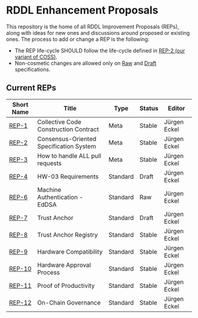 # RDDL Enhancement Proposals

This repository is the home of all RDDL Improvement Proposals (REPs), along with ideas for new ones and discussions around proposed or existing ones.
The process to add or change a REP is the following:

- The REP life-cycle SHOULD follow the life-cycle defined in [REP-2 (our variant of COSS)](./rep2.md).
- Non-cosmetic changes are allowed only on [Raw](./rep2.md#raw-reps) and [Draft](./rep2.md#draft-reps) specifications.

## Current REPs

Short Name   | Title                                                         | Type     | Status     | Editor
-------------|---------------------------------------------------------------|----------|------------|-------
[REP-1](rep1.md)   | Collective Code Construction Contract                   | Meta     | Stable      | Jürgen Eckel
[REP-2](rep2.md)   | Consensus-Oriented Specification System                 | Meta     | Stable      | Jürgen Eckel
[REP-3](rep3.md)   | How to handle ALL pull requests                         | Meta     | Stable      | Jürgen Eckel
[REP-4](rep4.md)   | HW-03 Requirements                                      | Standard | Draft       | Jürgen Eckel
[REP-6](rep6.md)   | Machine Authentication - EdDSA                          | Standard | Raw         | Jürgen Eckel
[REP-7](rep7.md)   | Trust Anchor                                            | Standard | Draft       | Jürgen Eckel
[REP-8](rep8.md)   | Trust Anchor Registry                                   | Standard | Stable      | Jürgen Eckel
[REP-9](rep9.md)   | Hardware Compatibility                                  | Standard | Stable      | Jürgen Eckel
[REP-10](rep10.md) | Hardware Approval Process                               | Standard | Stable      | Jürgen Eckel
[REP-11](rep11.md) | Proof of Productivity                                   | Standard | Stable      | Jürgen Eckel
[REP-12](rep12.md) | On-Chain Governance                                     | Standard | Stable      | Jürgen Eckel
